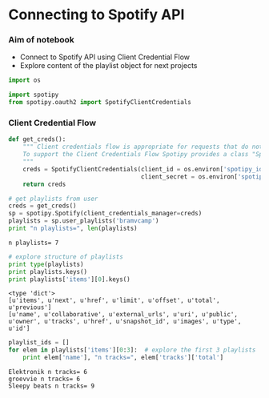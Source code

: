 
# Connecting to Spotify API

### Aim of notebook

* Connect to Spotify API using Client Credential Flow
* Explore content of the playlist object for next projects


```python
import os
```


```python
import spotipy
from spotipy.oauth2 import SpotifyClientCredentials
```

### Client Credential Flow


```python
def get_creds():
    """ Client credentials flow is appropriate for requests that do not require access to a user’s private data. 
    To support the Client Credentials Flow Spotipy provides a class "SpotifyClientCredentials".
    """
    creds = SpotifyClientCredentials(client_id = os.environ['spotipy_id'],
                                     client_secret = os.environ['spotipy_secret'])
    return creds
```


```python
# get playlists from user
creds = get_creds()
sp = spotipy.Spotify(client_credentials_manager=creds)
playlists = sp.user_playlists('bramvcamp')
print "n playlists=", len(playlists)
```

    n playlists= 7
    


```python
# explore structure of playlists 
print type(playlists)
print playlists.keys()
print playlists['items'][0].keys()
```

    <type 'dict'>
    [u'items', u'next', u'href', u'limit', u'offset', u'total', u'previous']
    [u'name', u'collaborative', u'external_urls', u'uri', u'public', u'owner', u'tracks', u'href', u'snapshot_id', u'images', u'type', u'id']
    


```python
playlist_ids = []
for elem in playlists['items'][0:3]:  # explore the first 3 playlists
    print elem['name'], "n tracks=", elem['tracks']['total']
```

    Elektronik n tracks= 6
    groevvie n tracks= 6
    Sleepy beats n tracks= 9
    
